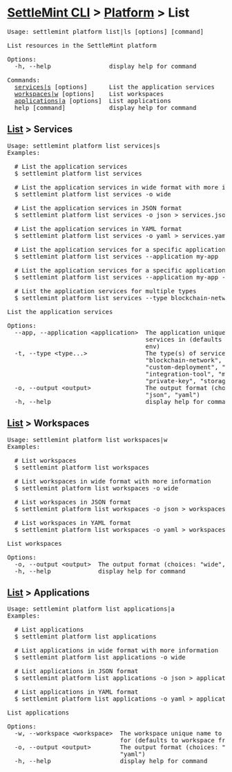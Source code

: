 <h1 id="home"><a href="../../settlemint.md">SettleMint CLI</a> > <a href="../platform.md">Platform</a> > List</h1>

<pre>Usage: settlemint platform list|ls [options] [command]

List resources in the SettleMint platform

Options:
  -h, --help                display help for command

Commands:
  <a href="#list-services">services|s</a> [options]      List the application services
  <a href="#list-workspaces">workspaces|w</a> [options]    List workspaces
  <a href="#list-applications">applications|a</a> [options]  List applications
  help [command]            display help for command
</pre>

<h2 id="list-services"><a href="#home">List</a> > Services</h2>

<pre>Usage: settlemint platform list services|s 
Examples:

  # List the application services
  $ settlemint platform list services

  # List the application services in wide format with more information (such as console url)
  $ settlemint platform list services -o wide

  # List the application services in JSON format
  $ settlemint platform list services -o json &gt; services.json

  # List the application services in YAML format
  $ settlemint platform list services -o yaml &gt; services.yaml

  # List the application services for a specific application
  $ settlemint platform list services --application my-app

  # List the application services for a specific application and type
  $ settlemint platform list services --application my-app --type middleware

  # List the application services for multiple types
  $ settlemint platform list services --type blockchain-network blockchain-node middleware

List the application services

Options:
  --app, --application &lt;application&gt;  The application unique name to list the
                                      services in (defaults to application from
                                      env)
  -t, --type &lt;type...&gt;                The type(s) of service to list (choices:
                                      &quot;blockchain-network&quot;, &quot;blockchain-node&quot;,
                                      &quot;custom-deployment&quot;, &quot;insights&quot;,
                                      &quot;integration-tool&quot;, &quot;middleware&quot;,
                                      &quot;private-key&quot;, &quot;storage&quot;)
  -o, --output &lt;output&gt;               The output format (choices: &quot;wide&quot;,
                                      &quot;json&quot;, &quot;yaml&quot;)
  -h, --help                          display help for command
</pre>

<h2 id="list-workspaces"><a href="#home">List</a> > Workspaces</h2>

<pre>Usage: settlemint platform list workspaces|w 
Examples:

  # List workspaces
  $ settlemint platform list workspaces

  # List workspaces in wide format with more information
  $ settlemint platform list workspaces -o wide

  # List workspaces in JSON format
  $ settlemint platform list workspaces -o json &gt; workspaces.json

  # List workspaces in YAML format
  $ settlemint platform list workspaces -o yaml &gt; workspaces.yaml

List workspaces

Options:
  -o, --output &lt;output&gt;  The output format (choices: &quot;wide&quot;, &quot;json&quot;, &quot;yaml&quot;)
  -h, --help             display help for command
</pre>

<h2 id="list-applications"><a href="#home">List</a> > Applications</h2>

<pre>Usage: settlemint platform list applications|a 
Examples:

  # List applications
  $ settlemint platform list applications

  # List applications in wide format with more information
  $ settlemint platform list applications -o wide

  # List applications in JSON format
  $ settlemint platform list applications -o json &gt; applications.json

  # List applications in YAML format
  $ settlemint platform list applications -o yaml &gt; applications.yaml

List applications

Options:
  -w, --workspace &lt;workspace&gt;  The workspace unique name to list applications
                               for (defaults to workspace from env)
  -o, --output &lt;output&gt;        The output format (choices: &quot;wide&quot;, &quot;json&quot;,
                               &quot;yaml&quot;)
  -h, --help                   display help for command
</pre>

